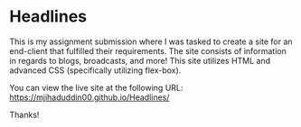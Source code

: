 # Headlines
This is my assignment submission where I was tasked to create a site for an end-client that fulfilled their requirements. The site consists of information in regards to blogs, broadcasts, and more! This site utilizes HTML and advanced CSS (specifically utilizing flex-box).

You can view the live site at the following URL: https://mjihaduddin00.github.io/Headlines/

Thanks!
